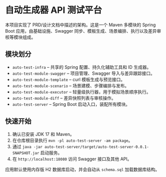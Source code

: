 # 自动生成器 API 测试平台

本项目实现了 PRD/设计文档中描述的架构。这是一个 Maven 多模块的 Spring Boot 应用，由基础设施、Swagger 同步、模板生成、场景编排、执行以及差异审核等模块组成。

## 模块划分

- `auto-test-infra` – 共享的 Spring 配置、持久化辅助工具和 ID 生成器。
- `auto-test-module-swagger` – 项目管理、Swagger 导入与差异跟踪接口。
- `auto-test-module-template` – curl 模板生成与预览接口。
- `auto-test-module-scenario` – 场景建模、步骤编排与发布。
- `auto-test-module-executor` – 轻量级执行器，用于模拟场景顺序执行。
- `auto-test-module-diff` – 差异快照列表与审核操作。
- `auto-test-server` – Spring Boot 启动入口，装配所有模块。

## 快速开始

1. 确认已安装 JDK 17 和 Maven。
2. 在仓库根目录执行 `mvn -pl auto-test-server -am package`。
3. 通过 `java -jar auto-test-server/target/auto-test-server-0.0.1-SNAPSHOT.jar` 启动服务。
4. 在 `http://localhost:18080` 访问 Swagger 接口及其他 API。

应用默认使用内存版 H2 数据库启动，并会自动从 `schema.sql` 加载数据库结构。
